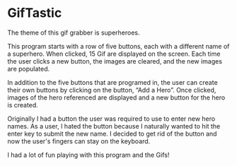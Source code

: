 # GifTastic


The theme of this gif grabber is superheroes. 

This program starts with a row of five buttons, each with a different name of a superhero. When clicked, 15 Gif are displayed on the screen. Each time the user clicks a new button, the images are cleared, and the new images are populated.

In addition to the five buttons that are programed in, the user can create their own buttons by clicking on the button, “Add a Hero”. Once clicked, images of the hero referenced are displayed and a new button for the hero is created.

Originally I had a button the user was required to use to enter new hero names. As a user, I hated the button because I naturally wanted to hit the enter key to submit the new name. I decided to get rid of the button and now the user's fingers can stay on the keyboard.

I had a lot of fun playing with this program and the Gifs!
